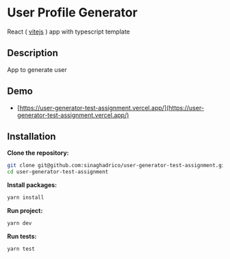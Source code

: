 # User Profile Generator

React ( [vitejs](https://vitejs.dev/) ) app with typescript template

## Description

App to generate user

## Demo

-   [https://user-generator-test-assignment.vercel.app/](https://user-generator-test-assignment.vercel.app/)

## Installation

**Clone the repository:**
   ```bash
   git clone git@github.com:sinaghadrico/user-generator-test-assignment.git
   cd user-generator-test-assignment
 ```

 **Install packages:**
   ```bash
  yarn install
 ```
 **Run project:**
   ```bash
  yarn dev
 ```
  **Run tests:**
   ```bash
  yarn test
 ```